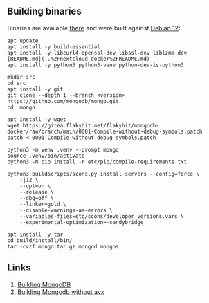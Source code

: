 ## Building binaries

Binaries are available [there](https://dist.flakybit.net/mongodb/) and were built against [Debian 12](https://hub.docker.com/_/debian):
```
apt update
apt install -y build-essential
apt install -y libcurl4-openssl-dev libssl-dev liblzma-dev
[README.md](..%2Fnextcloud-docker%2FREADME.md)
apt install -y python3 python3-venv python-dev-is-python3

mkdir src
cd src
apt install -y git
git clone --depth 1 --branch <version> https://github.com/mongodb/mongo.git
cd  mongo

apt install -y wget
wget https://gitea.flakybit.net/flakybit/mongodb-docker/raw/branch/main/0001-Compile-without-debug-symbols.patch
patch < 0001-Compile-without-debug-symbols.patch

python3 -m venv .venv --prompt mongo
source .venv/bin/activate
python3 -m pip install -r etc/pip/compile-requirements.txt

python3 buildscripts/scons.py install-servers --config=force \
    -j12 \
    --opt=on \
    --release \
    --dbg=off \
    --linker=gold \
    --disable-warnings-as-errors \
    --variables-files=etc/scons/developer_versions.vars \
    --experimental-optimization=-sandybridge

apt install -y tar
cd build/install/bin/
tar -cvzf mongo.tar.gz mongod mongos
```

## Links

1. [Building MongoDB](https://github.com/mongodb/mongo/blob/master/docs/building.md)
2. [Building Mongodb without avx](https://github.com/GermanAizek/mongodb-without-avx/)
